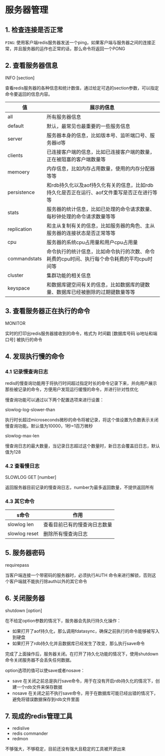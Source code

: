 # 服务器管理

## 1. 检查连接是否正常

`PING`: 使用客户端redis服务器发送一个ping，如果客户端与服务器之间的连接正常，并且服务器的运作也正常的话，那么命令将返回一个PONG

## 2. 查看服务器信息

INFO [section]

查看redis服务器的各种信息和统计数值，通过给定可选的section参数，可以指定命令要返回的信息内容。

| 值           | 展示的信息                                                   |
| ------------ | ------------------------------------------------------------ |
| all          | 所有服务器信息                                               |
| default      | 默认，最常见也最重要的一些服务信息                           |
| server       | 服务器本身的信息，比如版本号、监听端口号、服务器id等         |
| clients      | 已连接客户端的信息，比如已连接客户端的数量，正在被阻塞的客户端数量等 |
| memoery      | 内存信息，比如内存占用数量，使用的内存分配器等等             |
| persistence  | 和rdb持久化以及aof持久化有关的信息，比如rdb持久化是否正在运行、aof文件重写是否正在进行等等 |
| stats        | 服务器的统计信息，比如已处理的命令请求数量、每秒钟处理的命令请求数量等等 |
| replication  | 和主从复制有关的信息，比如服务器的角色、主从服务器的连接状态是否正常等等 |
| cpu          | 服务器的系统cpu占用量和用户cpu占用量                         |
| commandstats | 命令执行的统计信息，比如命令执行的次数、命令耗费的cpu时间、执行每个命令耗费的平均cpu时间等 |
| cluster      | 集群功能的相关信息                                           |
| keyspace     | 和数据库键空间有关的信息，比如数据库的键数量、数据库已经被删除的过期键数量等等 |

## 3. 查看服务器正在执行的命令

MONITOR

实时的打印出redis服务器接收到的命令，格式为 时间戳 [数据库号码 ip地址和端口号] 被执行的命令

## 4. 发现执行慢的命令

### 4.1 记录慢查询日志

redis的慢查询功能用于将执行时间超过指定时长的命令记录下来，并向用户展示那些被记录的命令，方便用户发现运行缓慢的命令，并进行针对性优化

慢查询功能可以通过以下两个配置选项来进行设置：

slowlog-log-slower-than <microseconds>

执行时长超过microseconds微秒的命令将被记录，将这个值设置为负数表示关闭慢查询功能。默认值为10000，1秒=1百万微秒

slowlog-max-len <length>

慢查询日志的最大数量，当记录日志超过这个数量时，新日志会覆盖旧日志，默认值为128

### 4.2 查看慢日志

SLOWLOG GET [number]

返回服务器目前记录的慢查询日志，number为最多返回数量，不提供返回所有

### 4.3 其它命令

| s命令         | 作用                         |
| ------------- | ---------------------------- |
| slowlog len   | 查看目前已有的慢查询日志数量 |
| slowlog reset | 删除所有慢查询日志           |

## 5. 服务器密码

requirepass <password>

当客户端连接一个带密码的服务器时，必须执行AUTH <password> 命令来进行解锁，否则这个客户端就不能执行除auth以外的其它命令

## 6. 关闭服务器

shutdown [option]

在不给定option参数的情况下，服务器会先执行持久化操作：

- 如果打开了aof持久化，那么调用fdatasync，确保之前执行的命令能够被写入到硬盘
- 如果打开了rdb持久化并且数据库已经发生了改变，那么执行save命令

完成了上面操作后，服务器关闭。在打开了持久化功能的情况下，使用shutdown命令关闭服务器不会丢失任何数据。

option选项的值可以使save或者nosave：

- save 在关闭之前总是执行save命令，用于在没有开启rdb持久化的情况下，创建一个rdb文件来保存数据
- nosave 在关闭之前不执行save命令，用于在数据库可能已经出错的情况下，避免将错误数据保存到rdb文件里面

## 7. 现成的redis管理工具

- redislive
- redis commander
- redmon 

不够强大，不够稳定，目前还没有强大且稳定的工具被开源出来